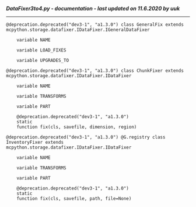***DataFixer3to4.py - documentation - last updated on 11.6.2020 by uuk***
___

    @deprecation.deprecated("dev3-1", "a1.3.0") class GeneralFix extends mcpython.storage.datafixer.IDataFixer.IGeneralDataFixer

        variable NAME

        variable LOAD_FIXES

        variable UPGRADES_TO

    @deprecation.deprecated("dev3-1", "a1.3.0") class ChunkFixer extends mcpython.storage.datafixer.IDataFixer.IDataFixer

        variable NAME

        variable TRANSFORMS

        variable PART

        @deprecation.deprecated("dev3-1", "a1.3.0")
        static
        function fix(cls, savefile, dimension, region)

    @deprecation.deprecated("dev3-1", "a1.3.0") @G.registry class InventoryFixer extends mcpython.storage.datafixer.IDataFixer.IDataFixer

        variable NAME

        variable TRANSFORMS

        variable PART

        @deprecation.deprecated("dev3-1", "a1.3.0")
        static
        function fix(cls, savefile, path, file=None)